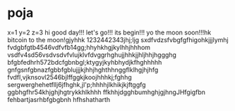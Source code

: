 # poja
x=1
y=2
z=3
hi
good day!!!
let's go!!!
its begin!!!
yo the moon soon!!!hk
bitcoin to the moon!gjyhhk
1232442343jhj;ljg
sxdfvdzsfvbgfgfhigohkjjjlymhj
fvdgbfgtb4546vdfvfb14gg;hhyhkhgjkylhhjhhhom
vsdfv4sd56vsdvsdvfvlujklvfdvggrhghujjhhkjjhljhhjhggghg
bfgbfedhrh572bdcfgbnbgl;ktygyjkyhbhydjkfhghhhhh
 gnfgsnfgbnazfgbbfgblujjjkjhhjhghthhnggflklhgjhjhfg
fvdfl,vjknsovl2546bjlffggkjkoojhhhkj;fghhg
sergwerghehetfllj6jfhghk,jl'p;hhhhjlkhikjkjftggfg
ggbhgfhr54khjghjhgtrykkhlkhhh
ffkhhjdgghbumhghjgjhngJHfgigfbn
fehbartjasrhbfgbgbnh
hfhshatharth
